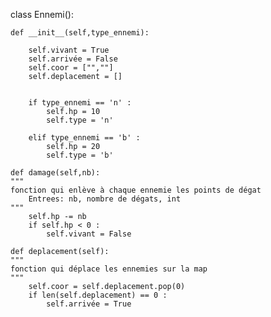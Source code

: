 class Ennemi():
    
    def __init__(self,type_ennemi):
        
        self.vivant = True
        self.arrivée = False
        self.coor = ["",""]
        self.deplacement = []
        
        
        if type_ennemi == 'n' :
            self.hp = 10
            self.type = 'n'
        
        elif type_ennemi == 'b' :
            self.hp = 20
            self.type = 'b'
            
    def damage(self,nb):
    """
    fonction qui enlève à chaque ennemie les points de dégat 
        Entrees: nb, nombre de dégats, int
    """        
        self.hp -= nb
        if self.hp < 0 :
            self.vivant = False
        
    def deplacement(self):
    """
    fonction qui déplace les ennemies sur la map 
    """  
        self.coor = self.deplacement.pop(0)
        if len(self.deplacement) == 0 :
            self.arrivée = True
